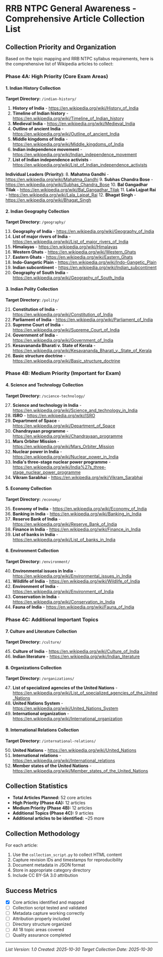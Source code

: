 # RRB NTPC General Awareness - Comprehensive Article Collection List

## Collection Priority and Organization

Based on the topic mapping and RRB NTPC syllabus requirements, here is the comprehensive list of Wikipedia articles to collect:

### Phase 4A: High Priority (Core Exam Areas)

#### 1. Indian History Collection
**Target Directory:** `/indian-history/`

1. **History of India** - https://en.wikipedia.org/wiki/History_of_India
2. **Timeline of Indian history** - https://en.wikipedia.org/wiki/Timeline_of_Indian_history
3. **Medieval India** - https://en.wikipedia.org/wiki/Medieval_India
4. **Outline of ancient India** - https://en.wikipedia.org/wiki/Outline_of_ancient_India
5. **Middle kingdoms of India** - https://en.wikipedia.org/wiki/Middle_kingdoms_of_India
6. **Indian independence movement** - https://en.wikipedia.org/wiki/Indian_independence_movement
7. **List of Indian independence activists** - https://en.wikipedia.org/wiki/List_of_Indian_independence_activists

**Individual Leaders (Priority):**
8. **Mahatma Gandhi** - https://en.wikipedia.org/wiki/Mahatma_Gandhi
9. **Subhas Chandra Bose** - https://en.wikipedia.org/wiki/Subhas_Chandra_Bose
10. **Bal Gangadhar Tilak** - https://en.wikipedia.org/wiki/Bal_Gangadhar_Tilak
11. **Lala Lajpat Rai** - https://en.wikipedia.org/wiki/Lala_Lajpat_Rai
12. **Bhagat Singh** - https://en.wikipedia.org/wiki/Bhagat_Singh

#### 2. Indian Geography Collection
**Target Directory:** `/geography/`

13. **Geography of India** - https://en.wikipedia.org/wiki/Geography_of_India
14. **List of major rivers of India** - https://en.wikipedia.org/wiki/List_of_major_rivers_of_India
15. **Himalayas** - https://en.wikipedia.org/wiki/Himalayas
16. **Western Ghats** - https://en.wikipedia.org/wiki/Western_Ghats
17. **Eastern Ghats** - https://en.wikipedia.org/wiki/Eastern_Ghats
18. **Indo-Gangetic Plain** - https://en.wikipedia.org/wiki/Indo-Gangetic_Plain
19. **Indian subcontinent** - https://en.wikipedia.org/wiki/Indian_subcontinent
20. **Geography of South India** - https://en.wikipedia.org/wiki/Geography_of_South_India

#### 3. Indian Polity Collection
**Target Directory:** `/polity/`

21. **Constitution of India** - https://en.wikipedia.org/wiki/Constitution_of_India
22. **Parliament of India** - https://en.wikipedia.org/wiki/Parliament_of_India
23. **Supreme Court of India** - https://en.wikipedia.org/wiki/Supreme_Court_of_India
24. **Government of India** - https://en.wikipedia.org/wiki/Government_of_India
25. **Kesavananda Bharati v. State of Kerala** - https://en.wikipedia.org/wiki/Kesavananda_Bharati_v._State_of_Kerala
26. **Basic structure doctrine** - https://en.wikipedia.org/wiki/Basic_structure_doctrine

### Phase 4B: Medium Priority (Important for Exam)

#### 4. Science and Technology Collection
**Target Directory:** `/science-technology/`

27. **Science and technology in India** - https://en.wikipedia.org/wiki/Science_and_technology_in_India
28. **ISRO** - https://en.wikipedia.org/wiki/ISRO
29. **Department of Space** - https://en.wikipedia.org/wiki/Department_of_Space
30. **Chandrayaan programme** - https://en.wikipedia.org/wiki/Chandrayaan_programme
31. **Mars Orbiter Mission** - https://en.wikipedia.org/wiki/Mars_Orbiter_Mission
32. **Nuclear power in India** - https://en.wikipedia.org/wiki/Nuclear_power_in_India
33. **India's three-stage nuclear power programme** - https://en.wikipedia.org/wiki/India%27s_three-stage_nuclear_power_programme
34. **Vikram Sarabhai** - https://en.wikipedia.org/wiki/Vikram_Sarabhai

#### 5. Economy Collection
**Target Directory:** `/economy/`

35. **Economy of India** - https://en.wikipedia.org/wiki/Economy_of_India
36. **Banking in India** - https://en.wikipedia.org/wiki/Banking_in_India
37. **Reserve Bank of India** - https://en.wikipedia.org/wiki/Reserve_Bank_of_India
38. **Finance in India** - https://en.wikipedia.org/wiki/Finance_in_India
39. **List of banks in India** - https://en.wikipedia.org/wiki/List_of_banks_in_India

#### 6. Environment Collection
**Target Directory:** `/environment/`

40. **Environmental issues in India** - https://en.wikipedia.org/wiki/Environmental_issues_in_India
41. **Wildlife of India** - https://en.wikipedia.org/wiki/Wildlife_of_India
42. **Environment of India** - https://en.wikipedia.org/wiki/Environment_of_India
43. **Conservation in India** - https://en.wikipedia.org/wiki/Conservation_in_India
44. **Fauna of India** - https://en.wikipedia.org/wiki/Fauna_of_India

### Phase 4C: Additional Important Topics

#### 7. Culture and Literature Collection
**Target Directory:** `/culture/`

45. **Culture of India** - https://en.wikipedia.org/wiki/Culture_of_India
46. **Indian literature** - https://en.wikipedia.org/wiki/Indian_literature

#### 8. Organizations Collection
**Target Directory:** `/organizations/`

47. **List of specialized agencies of the United Nations** - https://en.wikipedia.org/wiki/List_of_specialized_agencies_of_the_United_Nations
48. **United Nations System** - https://en.wikipedia.org/wiki/United_Nations_System
49. **International organization** - https://en.wikipedia.org/wiki/International_organization

#### 9. International Relations Collection
**Target Directory:** `/international-relations/`

50. **United Nations** - https://en.wikipedia.org/wiki/United_Nations
51. **International relations** - https://en.wikipedia.org/wiki/International_relations
52. **Member states of the United Nations** - https://en.wikipedia.org/wiki/Member_states_of_the_United_Nations

## Collection Statistics

- **Total Articles Planned:** 52 core articles
- **High Priority (Phase 4A):** 12 articles
- **Medium Priority (Phase 4B):** 12 articles
- **Additional Topics (Phase 4C):** 9 articles
- **Additional articles to be identified:** ~25 more

## Collection Methodology

For each article:
1. Use the `collection_script.py` to collect HTML content
2. Capture revision IDs and timestamps for reproducibility
3. Document metadata in JSON format
4. Store in appropriate category directory
5. Include CC BY-SA 3.0 attribution

## Success Metrics

- [x] Core articles identified and mapped
- [ ] Collection script tested and validated
- [ ] Metadata capture working correctly
- [ ] Attribution properly included
- [ ] Directory structure organized
- [ ] All 18 topic areas covered
- [ ] Quality assurance completed

---
*List Version: 1.0*
*Created: 2025-10-30*
*Target Collection Date: 2025-10-30*